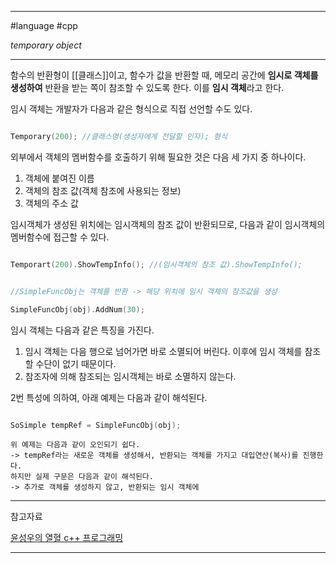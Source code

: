 
---

#language #cpp 

*temporary object*

---

함수의 반환형이 [[클래스]]이고, 함수가 값을 반환할 때, 메모리 공간에 **임시로 객체를 생성하여** 반환을 받는 쪽이 참조할 수 있도록 한다. 이를 **임시 객체**라고 한다.

임시 객체는 개발자가 다음과 같은 형식으로 직접 선언할 수도 있다.

```cpp

Temporary(200); //클래스명(생성자에게 전달할 인자); 형식

```

외부에서 객체의 멤버함수를 호출하기 위해 필요한 것은 다음 세 가지 중 하나이다.

1. 객체에 붙여진 이름
2. 객체의 참조 값(객체 참조에 사용되는 정보)
3. 객체의 주소 값

임시객체가 생성된 위치에는 임시객체의 참조 값이 반환되므로, 다음과 같이 임시객체의 멤버함수에 접근할 수 있다.

```cpp

Temporart(200).ShowTempInfo(); //(임시객체의 참조 값).ShowTempInfo();

```

```cpp

//SimpleFuncObj는 객체를 반환 -> 해당 위치에 임시 객체의 참조값을 생성

SimpleFuncObj(obj).AddNum(30);

```

임시 객체는 다음과 같은 특징을 가진다.

1. 임시 객체는 다음 행으로 넘어가면 바로 소멸되어 버린다. 이후에 임시 객체를 참조할 수단이 없기 때문이다.
2. 참조자에 의해 참조되는 임시객체는 바로 소멸하지 않는다.

2번 특성에 의하여, 아래 예제는 다음과 같이 해석된다.

```cpp

SoSimple tempRef = SimpleFuncObj(obj);

```

	위 예제는 다음과 같이 오인되기 쉽다.
	-> tempRef라는 새로운 객체를 생성해서, 반환되는 객체를 가지고 대입연산(복사)를 진행한다.
	하지만 실제 구문은 다음과 같이 해석된다.
	-> 추가로 객체를 생성하지 않고, 반환되는 임시 객체에

---

참고자료

[윤성우의 열혈 c++ 프로그래밍](https://product.kyobobook.co.kr/detail/S000001589147)

---